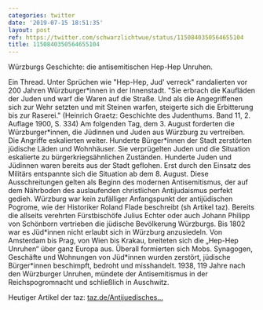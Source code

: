 ```yaml
---
categories: twitter
date: '2019-07-15 18:51:35'
layout: post
ref: https://twitter.com/schwarzlichtwue/status/1150840350564655104
title: 1150840350564655104
---
```

Würzburgs Geschichte: die antisemitischen Hep-Hep Unruhen.



Ein Thread. 
Unter Sprüchen wie "Hep-Hep, Jud' verreck" randalierten vor 200 Jahren Würzburger\*innen in der Innenstadt. 
"Sie erbrach die Kaufläden der Juden und warf die Waren auf die Straße. Und als die Angegriffenen sich zur Wehr setzten und mit Steinen warfen, steigerte sich die Erbitterung bis zur Raserei." (Heinrich Graetz: Geschichte des Judenthums. Band 11, 2. Auflage 1900, S. 334) 
Am folgenden Tag, dem 3. August forderten die Würzburger\*innen, die Jüdinnen und Juden aus Würzburg zu vertreiben. Die Angriffe eskalierten weiter. Hunderte Bürger\*innen der Stadt zerstörten jüdische Läden und Wohnhäuser. 
Sie verprügelten Juden und die Situation eskalierte zu bürgerkriegsähnlichen Zuständen. Hunderte Juden und Jüdinnen waren bereits aus der Stadt geflohen. Erst durch den Einsatz des Militärs entspannte sich die Situation ab dem 8. August. 
Diese Ausschreitungen gelten als Beginn des modernen Antisemitismus, der auf dem Nährboden des auslaufenden christlichen Antijudaismus perfekt gedieh. Würzburg war kein zufälliger Anfangspunkt der antijüdischen Pogrome, wie der Historiker Roland Flade beschreibt (sh Artikel taz). 
Bereits die allseits verehrten Fürstbischöfe Julius Echter oder auch Johann Philipp von Schönborn vertrieben die jüdische Bevölkerung Würzburgs. Bis 1802 war es Jüd\*innen nicht erlaubt sich in Würzburg anzusiedeln. 
Von Amsterdam bis Prag, von Wien bis Krakau, breiteten sich die „Hep-Hep Unruhen“ über ganz Europa aus. Überall formierten sich Mobs. Synagogen, Geschäfte und Wohnungen von Jüd\*innen wurden zerstört, jüdische Bürger\*innen beschimpft, bedroht und misshandelt. 
1938, 119 Jahre nach den Würzburger Unruhen, mündete der Antisemitismus in der Reichspogromnacht und schließlich in Auschwitz. 



Heutiger Artikel der taz: [taz.de/Antijuedisches…](https://taz.de/Antijuedisches-Pogrom-vor-200-Jahren/!5611961/?fbclid=IwAR0qHqnIDzWgJzJhAynW5WiYK1XvnMC5saKf0Qz2OVvdHlGwvboCfVCkUOk) 